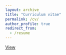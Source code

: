 ```yaml
---
layout: archive
title: "Curriculum vitae"
permalink: /cv/
author_profile: true
redirect_from:
  - /resume
---
```


[View](/files/harris-cv.pdf)

<!--- Available on request --->
